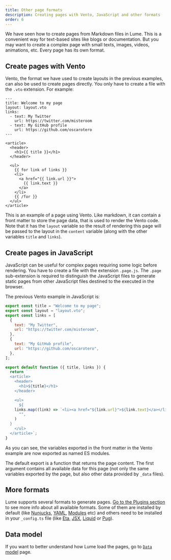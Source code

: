 ```yaml
---
title: Other page formats
description: Creating pages with Vento, JavaScript and other formats
order: 6
---
```


We have seen how to create pages from Markdown files in Lume. This is a
convenient way for text-based sites like blogs or documentation. But you may
want to create a complex page with small texts, images, videos, animations, etc.
Every page has its own format.

## Create pages with Vento

Vento, the format we have used to create layouts in the previous examples, can
also be used to create pages directly. You only have to create a file with the
`.vto` extension. For example:

<lume-code>

```vento {title="vento-page.vto"}
---
title: Welcome to my page
layout: layout.vto
links:
  - text: My Twitter
    url: https://twitter.com/misteroom
  - text: My GitHub profile
    url: https://github.com/oscarotero
---

<article>
  <header>
    <h1>{{ title }}</h1>
  </header>

  <ul>
    {{ for link of links }}
    <li>
      <a href="{{ link.url }}">
        {{ link.text }}
      </a>
    </li>
    {{ /for }}
  </ul>
</article>
```

</lume-code>

This is an example of a page using Vento. Like markdown, it can contain a front
matter to store the page data, that is used to render the Vento code. Note that
it has the `layout` variable so the result of rendering this page will be passed
to the layout in the `content` variable (along with the other variables `title`
and `links`).

## Create pages in JavaScript

JavaScript can be useful for complex pages requiring some logic before
rendering. You have to create a file with the extension `.page.js`. The `.page`
sub-extension is required to distinguish the JavaScript files to generate static
pages from other JavaScript files destined to the executed in the browser.

The previous Vento example in JavaScript is:

<lume-code>

```js { title="complex-page.page.js" }
export const title = "Welcome to my page";
export const layout = "layout.vto";
export const links = [
  {
    text: "My Twitter",
    url: "https://twitter.com/misteroom",
  },
  {
    text: "My GitHub profile",
    url: "https://github.com/oscarotero",
  },
];

export default function ({ title, links }) {
  return `
  <article>
    <header>
      <h1>${title}</h1>
    </header>

    <ul>
      ${
    links.map((link) => `<li><a href="${link.url}">${link.text}</a></li>`).join(
      "",
    )
  }
    </ul>
  </article>`;
}
```

</lume-code>

As you can see, the variables exported in the front matter in the Vento example
are now exported as named ES modules.

The default export is a function that returns the page content. The first
argument contains all available data for this page (not only the same variables
exported by the page, but also other data provided by `_data` files).

## More formats

Lume supports several formats to generate pages.
[Go to the Plugins section](/plugins/?status=all&data_format=on&template_engine=on)
to see more info about all available formats. Some of them are installed by
default (like [Nunjucks](/plugins/nunjucks.md), [YAML](/plugins/yaml.md),
[Modules](/plugins/modules.md) etc) and others need to be installed in your
`_config.ts` file (like [Eta](/plugins/eta.md), [JSX](/plugins/jsx.md),
[Liquid](/plugins/liquid.md) or [Pug](/plugins/pug.md)).

## Data model

If you want to better understand how Lume load the pages, go to
[`Data` model](../advanced/the-data-model.md) page.
